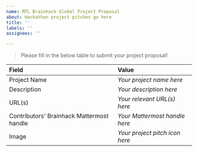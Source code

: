 ```yaml
---
name: MTL Brainhack Global Project Proposal
about: Hackathon project pitches go here
title: ''
labels: ''
assignees: ''

---
```


> Please fill in the below table to submit your project proposal!

| Field                | Value            |
|:--------------|:-------------|
| Project Name |   *Your project name here*    |
| Description    |   *Your description here* |
| URL(s)            |   *Your relevant URL(s) here* |
| Contributors' Brainhack Mattermost handle |   *Your Mattermost handle here* |
| Image            |    *Your project pitch icon here* |
